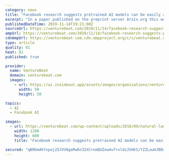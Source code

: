 ```yaml
---
category: news
title: "Facebook research suggests pretrained AI models can be easily adapted to new languages"
excerpt: "In a paper published on the preprint server Arxiv.org this week, scientists at Facebook AI and Johns Hopkins University detail the effects of different masked language modeling pretraining approaches on cross-lingual transfer. They say they’ve uncovered ..."
publishedDateTime: 2019-11-14T19:21:00Z
sourceUrl: https://venturebeat.com/2019/11/14/facebook-research-suggests-pretrained-ai-models-can-be-easily-adapted-to-new-languages/
ampUrl: https://venturebeat.com/2019/11/14/facebook-research-suggests-pretrained-ai-models-can-be-easily-adapted-to-new-languages/amp/
cdnAmpUrl: https://venturebeat-com.cdn.ampproject.org/c/s/venturebeat.com/2019/11/14/facebook-research-suggests-pretrained-ai-models-can-be-easily-adapted-to-new-languages/amp/
type: article
quality: 81
heat: 81
published: true

provider:
  name: VentureBeat
  domain: venturebeat.com
  images:
    - url: https://ai.insideout.app/assets/images/organizations/venturebeat.com-50x50.jpg
      width: 50
      height: 50

topics:
  - AI
  - Facebook AI

images:
  - url: https://venturebeat.com/wp-content/uploads/2018/09/natural-language-processing-e1572968977211.jpg?fit=1200%2C600&amp;strip=all
    width: 1200
    height: 600
    title: "Facebook research suggests pretrained AI models can be easily adapted to new languages"

secured: "qN9GmAhYxpoj25JVV8geRw6n32XC+nmQUZow4uf+xldzJSHkS/YZZLauHJB0z5K6/6bFEsyN/sYEVpWPJNAoEqrezUtxCbCMDmrQb3OJLLWIRJyoH7b6+00zx5XOGcPdRosw/FAgHm/BffWbflZEyBTkC/DHC3wAam/ZXTRc86i9YpVkYpSnZPvXHLwFM5yM4EOX8UfXXPCctQjctnx4nqi4xqeLeMIiMWIFARmdVU/j48d/0y6XmX0aw2FuYIuJj84T7eGsmLJFmjAWeN28nw==;pHGEhTCIccHpmPkAqGu4qg=="
---
```


